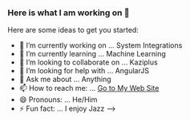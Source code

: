 ### Here is what I am working on 👋


Here are some ideas to get you started:

- 🔭 I’m currently working on ... System Integrations
- 🌱 I’m currently learning ... Machine Learning
- 👯 I’m looking to collaborate on ... Kaziplus
- 🤔 I’m looking for help with ... AngularJS
- 💬 Ask me about ... Anything
- 📫 How to reach me: ... [Go to My Web Site](https://robert.simiyu.me)
- 😄 Pronouns: ... He/Him
- ⚡ Fun fact: ... I enjoy Jazz
-->
